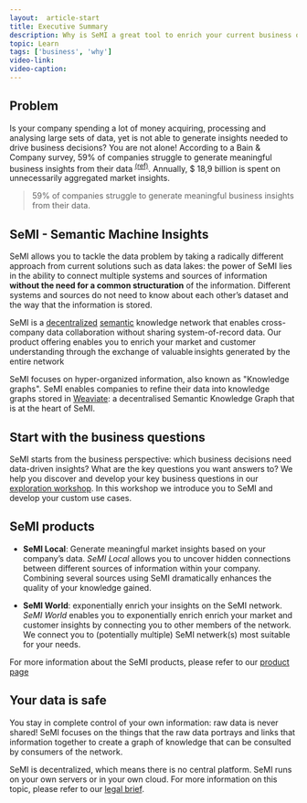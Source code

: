 ```yaml
---
layout:  article-start
title: Executive Summary
description: Why is SeMI a great tool to enrich your current business offerings? In this primer you will learn why SeMI is so valuable for your business.
topic: Learn
tags: ['business', 'why']
video-link: 
video-caption: 
---
```


## Problem

Is your company spending a lot of money acquiring, processing and analysing large sets of data, yet is not able to generate insights needed to drive business decisions? You are not alone! According to a Bain & Company survey, 59% of companies struggle to generate meaningful business insights from their data <sup>[(ref)](http://www.bain.com/publications/articles/most-cios-dont-think-their-companies-can-handle-big-data-forbes.aspx)</sup>. Annually, $ 18,9 billion is spent on unnecessarily aggregated market insights.

> 59% of companies struggle to generate meaningful business insights from their data.

## SeMI - Semantic Machine Insights

SeMI allows you to tackle the data problem by taking a radically different approach from current solutions such as data lakes: the power of SeMI lies in the ability to connect multiple systems and sources of information **without the need for a common structuration** of the information. Different systems and sources do not need to know about each other’s dataset and the way that the information is stored. 

SeMI is a [decentralized](/nomenclature.html#dn) [semantic](/nomenclature.html#nlp) knowledge network that enables cross-company data collaboration without sharing system-of-record data. Our product offering enables you to enrich your market and customer understanding through the exchange of valuable insights generated by the entire network

SeMI focuses on hyper-organized information, also known as "Knowledge graphs". SeMI enables companies to refine their data into knowledge graphs stored in [Weaviate](/knowledge-base/learn/technology-summary.html#weaviate): a decentralised Semantic Knowledge Graph that is at the heart of SeMI. 

## Start with the business questions

SeMI starts from the business perspective: which business decisions need data-driven insights? What are the key questions you want answers to? We help you discover and develop your key business questions in our [exploration workshop](/knowledge-base/start/exploration-workshops.html). In this workshop we introduce you to SeMI and develop your custom use cases.

## SeMI products

- **SeMI Local**: Generate meaningful market insights based on your company’s data. 
*SeMI Local* allows you to uncover hidden connections between different sources of information within your company. Combining several sources using SeMI dramatically enhances the quality of your knowledge gained. 

- **SeMI World**: exponentially enrich your insights on the SeMI network. *SeMI World* enables you to exponentially enrich enrich your market and customer insights by connecting you to other members of the network. We connect you to (potentially multiple) SeMI netwerk(s) most suitable for your needs. 

For more information about the SeMI products, please refer to our 
[product page](/products.html)

## Your data is safe

You stay in complete control of your own information: raw data is never shared! SeMI focuses on the things that the raw data portrays and links that information together to create a graph of knowledge that can be consulted by consumers of the network.

SeMI is decentralized, which means there is no central platform. SeMI runs on your own servers or in your own cloud. For more information on this topic, please refer to our [legal brief](/knowledge-base/start/data-compliancy.html).
